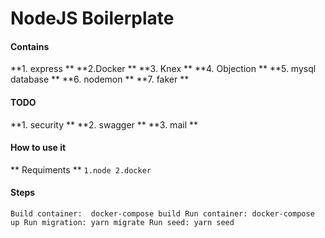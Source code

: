 # NodeJS Boilerplate 

#### Contains 
**1. express **
**2.Docker **
**3. Knex **
**4. Objection **
**5. mysql database **
**6. nodemon **
**7. faker **

#### TODO 
**1. security **
**2. swagger **
**3. mail **

#### How to use it 
** Requiments **
`
1.node
2.docker
`

#### Steps
`
Build container:  docker-compose build
Run container: docker-compose up
Run migration: yarn migrate
Run seed: yarn seed
`